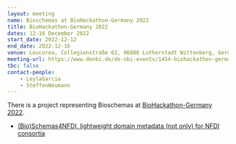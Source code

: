 ```yaml
---
layout: meeting
name: Bioschemas at BioHackathon-Germany 2022
title: BioHackathon-Germany 2022
dates: 12-16 December 2022
start_date: 2022-12-12
end_date: 2022-12-16
venue: Leucorea, Collegienstraße 62, 06886 Lutherstadt Wittenberg, Germany
meeting-url: https://www.denbi.de/de-nbi-events/1454-biohackathon-germany
tbc: false
contact-people:
    - LeylaGarcia
    - SteffenNeumann
---
```


There is a project representing Bioschemas at [BioHackathon-Germany 2022](https://www.denbi.de/de-nbi-events/1454-biohackathon-germany).

- [(Bio)Schemas4NFDI, lightweight domain metadata (not only) for NFDI consortia](https://www.denbi.de/de-nbi-events/2-uncategorised/1483-bio-schemas4nfdi-lightweight-domain-metadata-not-only-for-nfdi-consortia)

